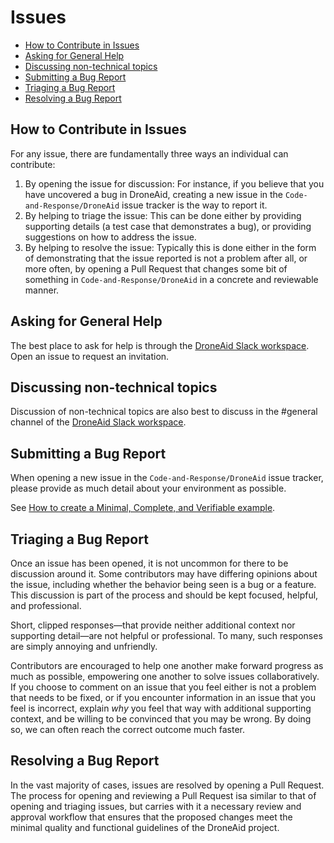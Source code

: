 # Issues

- [How to Contribute in Issues](#how-to-contribute-in-issues)
- [Asking for General Help](#asking-for-general-help)
- [Discussing non-technical topics](#discussing-non-technical-topics)
- [Submitting a Bug Report](#submitting-a-bug-report)
- [Triaging a Bug Report](#triaging-a-bug-report)
- [Resolving a Bug Report](#resolving-a-bug-report)

## How to Contribute in Issues

For any issue, there are fundamentally three ways an individual can
contribute:

1. By opening the issue for discussion: For instance, if you believe that you
   have uncovered a bug in DroneAid, creating a new issue in the `Code-and-Response/DroneAid`
   issue tracker is the way to report it.
2. By helping to triage the issue: This can be done either by providing
   supporting details (a test case that demonstrates a bug), or providing
   suggestions on how to address the issue.
3. By helping to resolve the issue: Typically this is done either in the form
   of demonstrating that the issue reported is not a problem after all, or more
   often, by opening a Pull Request that changes some bit of something in
   `Code-and-Response/DroneAid` in a concrete and reviewable manner.

## Asking for General Help

The best place to ask for help is through the [DroneAid Slack workspace][]. Open an
issue to request an invitation.

## Discussing non-technical topics

Discussion of non-technical topics are also best to discuss in the #general channel
of the [DroneAid Slack workspace][].

## Submitting a Bug Report

When opening a new issue in the `Code-and-Response/DroneAid` issue tracker, please provide as much
detail about your environment as possible.

See [How to create a Minimal, Complete, and Verifiable example](https://stackoverflow.com/help/mcve).

## Triaging a Bug Report

Once an issue has been opened, it is not uncommon for there to be discussion
around it. Some contributors may have differing opinions about the issue,
including whether the behavior being seen is a bug or a feature. This discussion
is part of the process and should be kept focused, helpful, and professional.

Short, clipped responses—that provide neither additional context nor supporting
detail—are not helpful or professional. To many, such responses are simply
annoying and unfriendly.

Contributors are encouraged to help one another make forward progress as much
as possible, empowering one another to solve issues collaboratively. If you
choose to comment on an issue that you feel either is not a problem that needs
to be fixed, or if you encounter information in an issue that you feel is
incorrect, explain _why_ you feel that way with additional supporting context,
and be willing to be convinced that you may be wrong. By doing so, we can often
reach the correct outcome much faster.

## Resolving a Bug Report

In the vast majority of cases, issues are resolved by opening a Pull Request.
The process for opening and reviewing a Pull Request isa similar to that of
opening and triaging issues, but carries with it a necessary review and approval
workflow that ensures that the proposed changes meet the minimal quality and
functional guidelines of the DroneAid project.

[droneaid slack workspace]: https://callforcode.org/slack
